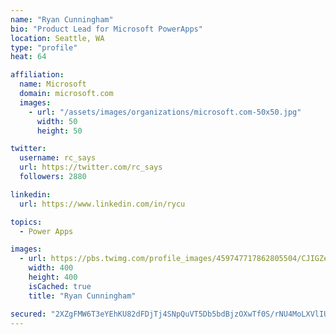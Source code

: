```yaml
---
name: "Ryan Cunningham"
bio: "Product Lead for Microsoft PowerApps"
location: Seattle, WA
type: "profile"
heat: 64

affiliation:
  name: Microsoft
  domain: microsoft.com
  images:
    - url: "/assets/images/organizations/microsoft.com-50x50.jpg"
      width: 50
      height: 50

twitter:
  username: rc_says
  url: https://twitter.com/rc_says
  followers: 2880

linkedin:
  url: https://www.linkedin.com/in/rycu

topics:
  - Power Apps

images:
  - url: https://pbs.twimg.com/profile_images/459747717862805504/CJIGZejd_400x400.png
    width: 400
    height: 400
    isCached: true
    title: "Ryan Cunningham"

secured: "2XZgFMW6T3eYEhKU82dFDjTj4SNpQuVT5Db5bdBjzOXwTf0S/rNU4MoLXVlIU4zDEiMk37bpxZtTShX1L1iRUt2PQ6EKNSvv8W/tNdyHCJxQ2Jg90jb53sJJyc7h35H/oPmnLmNvcnmUQ7H2xGm2U7foWs8ZBK+1IzDaEayr8Zd3SNGPTkGWxtpjo5B1PkbQdCZqvvRYLU5t2wih3AjFgaCs5FdRPHGolOMk7SWwaOWLYxyuOMUcLEcczKwzLXn2r/GcUQKZRYoSXIbUvpiL6/EcdZS8jUcfrN7T9LGxST8yJqI6r/1wWyifHsRoDD6YH6BcWHEhjNtIjS8E4wndxlSiaL91me5+M5xe9Iba5+EqBDUzml8BMlOsHBK0sFt+oJUGeIhTGShttWf94hATi1s9MFzCvgE7fUYrogYYslY=;JZwSBcR7lZSaA5yRhPFTow=="
---
```


